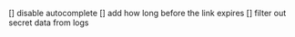 [] disable autocomplete
[] add how long before the link expires
[] filter out secret data from logs
